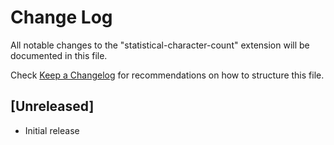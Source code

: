 # Change Log

All notable changes to the "statistical-character-count" extension will be documented in this file.

Check [Keep a Changelog](http://keepachangelog.com/) for recommendations on how to structure this file.

## [Unreleased]

- Initial release